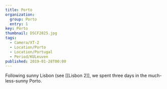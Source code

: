 ```yaml
---
title: Porto
organization: 
  group: Porto
  entry: 1
key: Porto
thumbnail: DSCF2825.jpg
tags:
  - Camera/XT-2
  - Location/Porto
  - Location/Portugal
  - Period/KULeuven
published: 2019-01-28T00:00
---
```

Following sunny Lisbon (see [[Lisbon 2]], we spent three days in the much-less-sunny Porto.
